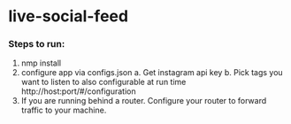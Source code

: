 # live-social-feed

### Steps to run:
1. nmp install
2. configure app via configs.json
  a. Get instagram api key
  b. Pick tags you want to listen to also configurable at run time 
      http://host:port/#/configuration
3. If you are running behind a router. Configure your router to forward traffic to your machine. 
